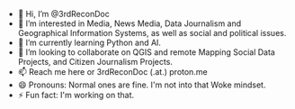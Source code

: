 - 👋 Hi, I’m @3rdReconDoc
- 👀 I’m interested in Media, News Media, Data Journalism and Geographical Information Systems, as well as social and political issues.
- 🌱 I’m currently learning Python and AI.
- 💞️ I’m looking to collaborate on QGIS and remote Mapping Social Data Projects, and Citizen Journalism Projects.
- 📫 Reach me here or 3rdReconDoc (.at.) proton.me
- 😄 Pronouns: Normal ones are fine. I'm not into that Woke mindset.
- ⚡ Fun fact: I'm working on that.

<!---
3rdReconDoc/3rdReconDoc is a ✨ special ✨ repository because its `README.md` (this file) appears on your GitHub profile.
You can click the Preview link to take a look at your changes.
--->

